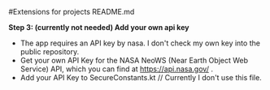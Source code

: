 #Extensions for projects README.md

**Step 3: (currently not needed) Add your own api key**
- The app requires an API key by nasa. I don't check my own key into the public repository.
- Get your own API Key for the NASA NeoWS (Near Earth Object Web Service) API, which you can find at https://api.nasa.gov/ .
- Add your API Key to SecureConstants.kt // Currently I don't use this file.
